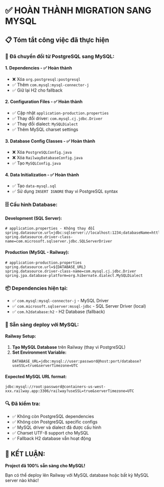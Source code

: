 # ✅ HOÀN THÀNH MIGRATION SANG MYSQL

## 📋 Tóm tắt công việc đã thực hiện

### 🔧 **Đã chuyển đổi từ PostgreSQL sang MySQL:**

#### 1. **Dependencies** - ✅ Hoàn thành
- ❌ Xóa `org.postgresql:postgresql`
- ✅ Thêm `com.mysql:mysql-connector-j`
- ✅ Giữ lại H2 cho fallback

#### 2. **Configuration Files** - ✅ Hoàn thành  
- ✅ Cập nhật `application-production.properties`
- ✅ Thay đổi driver: `com.mysql.cj.jdbc.Driver`
- ✅ Thay đổi dialect: `MySQLDialect`
- ✅ Thêm MySQL charset settings

#### 3. **Database Config Classes** - ✅ Hoàn thành
- ❌ Xóa `PostgreSQLConfig.java`
- ❌ Xóa `RailwayDatabaseConfig.java`
- ✅ Tạo `MySQLConfig.java`

#### 4. **Data Initialization** - ✅ Hoàn thành
- ✅ Tạo `data-mysql.sql`
- ✅ Sử dụng `INSERT IGNORE` thay vì PostgreSQL syntax

### 🗄️ **Cấu hình Database:**

#### **Development (SQL Server):**
```properties
# application.properties - Không thay đổi
spring.datasource.url=jdbc:sqlserver://localhost:1234;databaseName=httl_kong_brech_db
spring.datasource.driver-class-name=com.microsoft.sqlserver.jdbc.SQLServerDriver
```

#### **Production (MySQL - Railway):**
```properties
# application-production.properties
spring.datasource.url=${DATABASE_URL}
spring.datasource.driver-class-name=com.mysql.cj.jdbc.Driver
spring.jpa.database-platform=org.hibernate.dialect.MySQLDialect
```

### 📦 **Dependencies hiện tại:**
- ✅ `com.mysql:mysql-connector-j` - MySQL Driver
- ✅ `com.microsoft.sqlserver:mssql-jdbc` - SQL Server Driver (local)
- ✅ `com.h2database:h2` - H2 Database (fallback)

### 🚀 **Sẵn sàng deploy với MySQL:**

#### **Railway Setup:**
1. **Tạo MySQL Database** trên Railway (thay vì PostgreSQL)
2. **Set Environment Variable:**
   ```
   DATABASE_URL=jdbc:mysql://user:password@host:port/database?useSSL=true&serverTimezone=UTC
   ```

#### **Expected MySQL URL format:**
```
jdbc:mysql://root:password@containers-us-west-xxx.railway.app:3306/railway?useSSL=true&serverTimezone=UTC
```

### 🔍 **Đã kiểm tra:**
- ✅ Không còn PostgreSQL dependencies
- ✅ Không còn PostgreSQL specific configs
- ✅ MySQL driver và dialect đã được cấu hình
- ✅ Charset UTF-8 support cho MySQL
- ✅ Fallback H2 database vẫn hoạt động

## 🎉 **KẾT LUẬN:**
**Project đã 100% sẵn sàng cho MySQL!** 

Bạn có thể deploy lên Railway với MySQL database hoặc bất kỳ MySQL server nào khác!